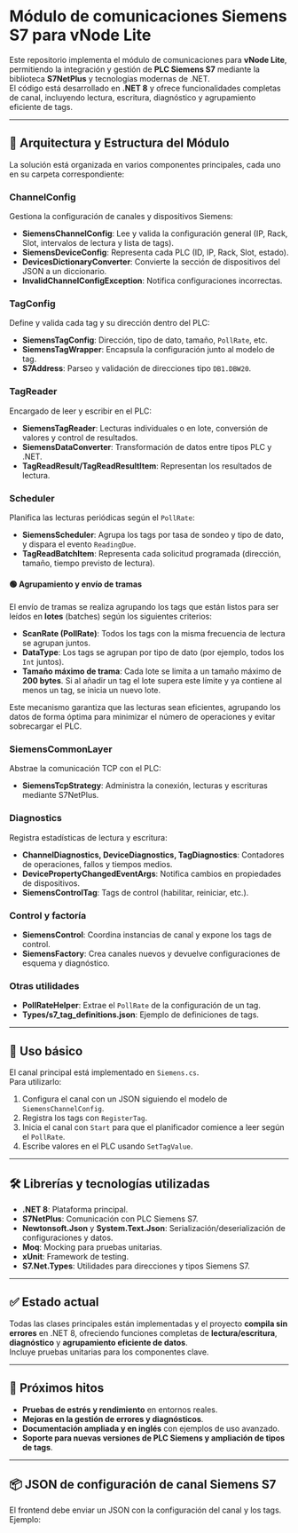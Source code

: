# Módulo de comunicaciones Siemens S7 para vNode Lite

Este repositorio implementa el módulo de comunicaciones para **vNode Lite**, permitiendo la integración y gestión de **PLC Siemens S7** mediante la biblioteca **S7NetPlus** y tecnologías modernas de .NET.  
El código está desarrollado en **.NET 8** y ofrece funcionalidades completas de canal, incluyendo lectura, escritura, diagnóstico y agrupamiento eficiente de tags.

---

## 📁 Arquitectura y Estructura del Módulo

La solución está organizada en varios componentes principales, cada uno en su carpeta correspondiente:

### ChannelConfig
Gestiona la configuración de canales y dispositivos Siemens:

- **SiemensChannelConfig**: Lee y valida la configuración general (IP, Rack, Slot, intervalos de lectura y lista de tags).
- **SiemensDeviceConfig**: Representa cada PLC (ID, IP, Rack, Slot, estado).
- **DevicesDictionaryConverter**: Convierte la sección de dispositivos del JSON a un diccionario.
- **InvalidChannelConfigException**: Notifica configuraciones incorrectas.

### TagConfig
Define y valida cada tag y su dirección dentro del PLC:

- **SiemensTagConfig**: Dirección, tipo de dato, tamaño, `PollRate`, etc.
- **SiemensTagWrapper**: Encapsula la configuración junto al modelo de tag.
- **S7Address**: Parseo y validación de direcciones tipo `DB1.DBW20`.

### TagReader
Encargado de leer y escribir en el PLC:

- **SiemensTagReader**: Lecturas individuales o en lote, conversión de valores y control de resultados.
- **SiemensDataConverter**: Transformación de datos entre tipos PLC y .NET.
- **TagReadResult/TagReadResultItem**: Representan los resultados de lectura.

### Scheduler
Planifica las lecturas periódicas según el `PollRate`:

- **SiemensScheduler**: Agrupa los tags por tasa de sondeo y tipo de dato, y dispara el evento `ReadingDue`.
- **TagReadBatchItem**: Representa cada solicitud programada (dirección, tamaño, tiempo previsto de lectura).

#### 🟢 **Agrupamiento y envío de tramas**
El envío de tramas se realiza agrupando los tags que están listos para ser leídos en **lotes** (batches) según los siguientes criterios:
- **ScanRate (PollRate)**: Todos los tags con la misma frecuencia de lectura se agrupan juntos.
- **DataType**: Los tags se agrupan por tipo de dato (por ejemplo, todos los `Int` juntos).
- **Tamaño máximo de trama**: Cada lote se limita a un tamaño máximo de **200 bytes**. Si al añadir un tag el lote supera este límite y ya contiene al menos un tag, se inicia un nuevo lote.

Este mecanismo garantiza que las lecturas sean eficientes, agrupando los datos de forma óptima para minimizar el número de operaciones y evitar sobrecargar el PLC.

### SiemensCommonLayer
Abstrae la comunicación TCP con el PLC:

- **SiemensTcpStrategy**: Administra la conexión, lecturas y escrituras mediante S7NetPlus.

### Diagnostics
Registra estadísticas de lectura y escritura:

- **ChannelDiagnostics, DeviceDiagnostics, TagDiagnostics**: Contadores de operaciones, fallos y tiempos medios.
- **DevicePropertyChangedEventArgs**: Notifica cambios en propiedades de dispositivos.
- **SiemensControlTag**: Tags de control (habilitar, reiniciar, etc.).

### Control y factoría
- **SiemensControl**: Coordina instancias de canal y expone los tags de control.
- **SiemensFactory**: Crea canales nuevos y devuelve configuraciones de esquema y diagnóstico.

### Otras utilidades
- **PollRateHelper**: Extrae el `PollRate` de la configuración de un tag.
- **Types/s7_tag_definitions.json**: Ejemplo de definiciones de tags.

---

## 🚀 Uso básico

El canal principal está implementado en `Siemens.cs`.  
Para utilizarlo:

1. Configura el canal con un JSON siguiendo el modelo de `SiemensChannelConfig`.
2. Registra los tags con `RegisterTag`.
3. Inicia el canal con `Start` para que el planificador comience a leer según el `PollRate`.
4. Escribe valores en el PLC usando `SetTagValue`.

---

## 🛠️ Librerías y tecnologías utilizadas

- **.NET 8**: Plataforma principal.
- **S7NetPlus**: Comunicación con PLC Siemens S7.
- **Newtonsoft.Json** y **System.Text.Json**: Serialización/deserialización de configuraciones y datos.
- **Moq**: Mocking para pruebas unitarias.
- **xUnit**: Framework de testing.
- **S7.Net.Types**: Utilidades para direcciones y tipos Siemens S7.

---

## ✅ Estado actual

Todas las clases principales están implementadas y el proyecto **compila sin errores** en .NET 8, ofreciendo funciones completas de **lectura/escritura**, **diagnóstico** y **agrupamiento eficiente de datos**.  
Incluye pruebas unitarias para los componentes clave.

---

## 📌 Próximos hitos

- **Pruebas de estrés y rendimiento** en entornos reales.
- **Mejoras en la gestión de errores y diagnósticos**.
- **Documentación ampliada y en inglés** con ejemplos de uso avanzado.
- **Soporte para nuevas versiones de PLC Siemens y ampliación de tipos de tags**.

---

## 📦 JSON de configuración de canal Siemens S7

El frontend debe enviar un JSON con la configuración del canal y los tags.  
Ejemplo:
